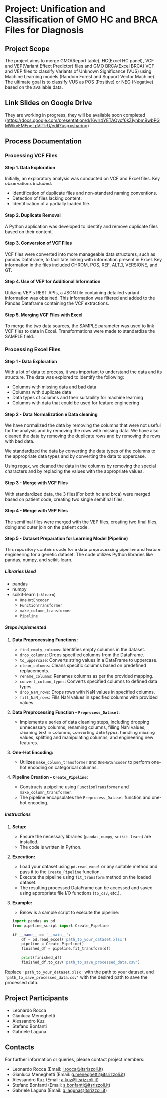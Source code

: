 # Project: Unification and Classification of GMO HC and BRCA Files for Diagnosis

## Project Scope

The project aims to merge GMO(Report table), HC(Excel HC panel), VCF and VEP(Variant Effect Predictor) files and GMO BRCA(Excel BRCA) VCF and VEP files to classify Variants of Unknown Significance (VUS) using Machine Learning models (Random Forest and Support Vector Machine). The ultimate goal is to classify VUS as POS (Positive) or NEG (Negative) based on the available data.

## Link Slides on Google Drive
They are working in progress, they will be available soon completed
(https://docs.google.com/presentation/d/16vIr4YETAOycf6kZIynbmBwbPGMWkvEMFpeLpVITlrU/edit?usp=sharing)

## Process Documentation

### Processing VCF Files

#### Step 1. Data Exploration

Initially, an exploratory analysis was conducted on VCF and Excel files. Key observations included:

- Identification of duplicate files and non-standard naming conventions.
- Detection of files lacking content.
- Identification of a partially loaded file.

#### Step 2. Duplicate Removal

A Python application was developed to identify and remove duplicate files based on their content.  

#### Step 3. Conversion of VCF Files

VCF files were converted into more manageable data structures, such as pandas.Dataframe, to facilitate linking with information present in Excel. Key information in the files included CHROM, POS, REF, ALT_1, VERSIONE, and GT.

#### Step 4. Use of VEP for Additional Information

Utilizing VEP's REST APIs, a JSON file containing detailed variant information was obtained. This information was filtered and added to the Pandas Dataframe containing the VCF extractions.

#### Step 5. Merging VCF Files with Excel

To merge the two data sources, the SAMPLE parameter was used to link VCF files to data in Excel. Transformations were made to standardize the SAMPLE field.

### Processing Excel Files

#### Step 1 - Data Exploration
With a lot of data to process, it was important to understand the data and its structure. The data was explored to identify the following:

- Columns with missing data and bad data
- Columns with duplicate data
- Data types of columns and their suitability for machine learning
- Columns with data that could be used for feature engineering

#### Step 2 - Data Normalization e Data cleaning 
We have normalized the data by removing the columns that were not useful for the analysis and by removing the rows with missing data. We have also cleaned the data by removing the duplicate rows and by removing the rows with bad data.

We standardized the data by converting the data types of the columns to the appropriate data types and by converting the data to uppercase.

Using regex, we cleaned the data in the columns by removing the special characters and by replacing the values with the appropriate values.

#### Step 3 - Merge with VCF Files

With standardized data, the 3 files(For both hc and brca) were merged based on patient code, creating two single semifinal files.

#### Step 4 - Merge with VEP Files

The semifinal files were merged with the VEP files, creating two final files, doing and outer join on the patient code.

#### Step 5 - Dataset Preparation for Learning Model (Pipeline)

This repository contains code for a data preprocessing pipeline and feature engineering for a genetic dataset. The code utilizes Python libraries like pandas, numpy, and scikit-learn.

##### Libraries Used
- pandas
- numpy
- scikit-learn (`sklearn`)
  - `OneHotEncoder`
  - `FunctionTransformer`
  - `make_column_transformer`
  - `Pipeline`

##### Steps Implemented

1. **Data Preprocessing Functions:**
    - `find_empty_columns`: Identifies empty columns in the dataset.
    - `drop_columns`: Drops specified columns from the DataFrame.
    - `to_uppercase`: Converts string values in a DataFrame to uppercase.
    - `clean_columns`: Cleans specific columns based on predefined replacements.
    - `rename_columns`: Renames columns as per the provided mapping.
    - `convert_column_types`: Converts specified columns to defined data types.
    - `drop_NaN_rows`: Drops rows with NaN values in specified columns.
    - `fill_NaN_rows`: Fills NaN values in specified columns with provided values.

2. **Data Preprocessing Function - `Preprocess_Dataset`:**
    - Implements a series of data cleaning steps, including dropping unnecessary columns, renaming columns, filling NaN values, cleaning text in columns, converting data types, handling missing values, splitting and manipulating columns, and engineering new features.

3. **One-Hot Encoding:**
    - Utilizes `make_column_transformer` and `OneHotEncoder` to perform one-hot encoding on categorical columns.

4. **Pipeline Creation - `Create_Pipeline`:**
    - Constructs a pipeline using `FunctionTransformer` and `make_column_transformer`.
    - The pipeline encapsulates the `Preprocess_Dataset` function and one-hot encoding.

##### Instructions

1. **Setup:**
    - Ensure the necessary libraries (`pandas`, `numpy`, `scikit-learn`) are installed.
    - The code is written in Python.

2. **Execution:**
    - Load your dataset using `pd.read_excel` or any suitable method and pass it to the `Create_Pipeline` function.
    - Execute the pipeline using `fit_transform` method on the loaded dataset.
    - The resulting processed DataFrame can be accessed and saved using appropriate file I/O functions (`to_csv`, etc.).

3. **Example:**
    - Below is a sample script to execute the pipeline:
    ```python
    import pandas as pd
    from pipeline_script import Create_Pipeline

    if __name__ == '__main__':
        df = pd.read_excel('path_to_your_dataset.xlsx')  
        pipeline = Create_Pipeline()
        finished_df = pipeline.fit_transform(df)

        print(finished_df)  
        finished_df.to_csv('path_to_save_processed_data.csv')  
    ```

Replace `'path_to_your_dataset.xlsx'` with the path to your dataset, and `'path_to_save_processed_data.csv'` with the desired path to save the processed data. 

## Project Participants

- Leonardo Rocca
- Gianluca Meneghetti
- Alessandro Kuz
- Stefano Bonfanti
- Gabriele Laguna

## Contacts

For further information or queries, please contact project members:

- Leonardo Rocca (Email: l.rocca@itsrizzoli.it)
- Gianluca Meneghetti (Email: g.meneghetti@itsrizzoli.it)
- Alessandro Kuz (Email: a.kuz@itsrizzoli.it)
- Stefano Bonfanti (Email: s.bonfanti@itsrizzoli.it)
- Gabriele Laguna (Email: g.laguna@itsrizzoli.it)
